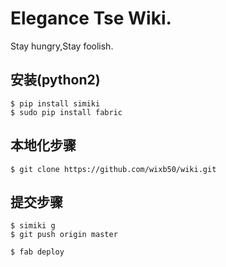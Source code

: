 # Elegance Tse Wiki.

Stay hungry,Stay foolish.


## 安装(python2)

```
$ pip install simiki
$ sudo pip install fabric
```

## 本地化步骤

```
$ git clone https://github.com/wixb50/wiki.git
```

## 提交步骤

```
$ simiki g
$ git push origin master

$ fab deploy
```

